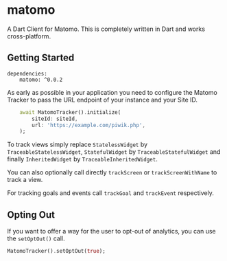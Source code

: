 # matomo

A Dart Client for Matomo. This is completely written in Dart and works cross-platform.

## Getting Started

```
dependencies:
    matomo: ^0.0.2
```

As early as possible in your application you need to configure the Matomo Tracker to pass the URL endpoint of your instance and your Site ID.

```dart
    await MatomoTracker().initialize(
        siteId: siteId,
        url: 'https://example.com/piwik.php',
    );
```

To track views simply replace `StatelessWidget` by `TraceableStatelessWidget`, `StatefulWidget` by `TraceableStatefulWidget` and finally `InheritedWidget` by `TraceableInheritedWidget`.

You can also optionally call directly `trackScreen` or `trackScreenWithName` to track a view.

For tracking goals and events call `trackGoal` and `trackEvent` respectively.

## Opting Out

If you want to offer a way for the user to opt-out of analytics, you can use the ```setOptOut()``` call.

```dart
MatomoTracker().setOptOut(true);
```